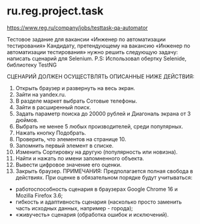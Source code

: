 # ru.reg.project.task

https://www.reg.ru/company/jobs/testtask-qa-automator

Тестовое задание для вакансии «Инженер по автоматизации тестирования»
Кандидату, претендующему на вакансию «Инженер по автоматизации тестирования» нужно решить следующую задачу: написать сценарий для Selenium. 
P.S: Использовал обертку Selenide, библиотеку TestNG

СЦЕНАРИЙ ДОЛЖЕН ОСУЩЕСТВЛЯТЬ ОПИСАННЫЕ НИЖЕ ДЕЙСТВИЯ:
1. Открыть браузер и развернуть на весь экран.
2. Зайти на yandex.ru.
3. В разделе маркет выбрать Сотовые телефоны.
4. Зайти в расширенный поиск.
5. Задать параметр поиска до 20000 рублей и Диагональ экрана от 3 дюймов.
6. Выбрать не менее 5 любых производителей, среди популярных.
7. Нажать кнопку Подобрать.
8. Проверить, что элементов на странице 10.
9. Запомнить первый элемент в списке.
10. Изменить Сортировку на другую (популярность или новизна).
11. Найти и нажать по имени запомненного объекта.
12. Вывести цифровое значение его оценки.
13. Закрыть браузер.
ПРИМЕЧАНИЯ:
Предполагается полная свобода в действиях. При оценке в обязательном порядке будут учитываться:
- работоспособность сценария в браузерах Google Chrome 16 и Mozilla Firefox 3.6;
- гибкость и адаптивность сценария (насколько просто заменить часть исходных данных, например - города);
- «живучесть» сценария (обработка ошибок и исключений).
